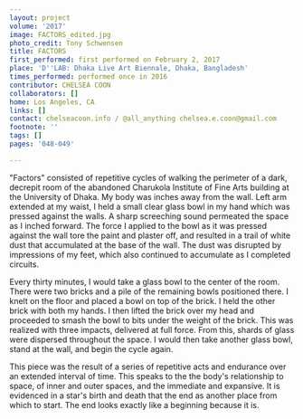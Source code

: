```yaml
---
layout: project
volume: '2017'
image: FACTORS_edited.jpg
photo_credit: Tony Schwensen
title: FACTORS
first_performed: first performed on February 2, 2017
place: 'D''LAB: Dhaka Live Art Biennale, Dhaka, Bangladesh'
times_performed: performed once in 2016
contributor: CHELSEA COON
collaborators: []
home: Los Angeles, CA
links: []
contact: chelseacoon.info / @all_anything chelsea.e.coon@gmail.com
footnote: ''
tags: []
pages: '048-049'

---
```


"Factors" consisted of repetitive cycles of walking the perimeter of a dark, decrepit room of the abandoned Charukola Institute of Fine Arts building at the University of Dhaka. My body was inches away from the wall. Left arm extended at my waist, I held a small clear glass bowl in my hand which was pressed against the walls. A sharp screeching sound permeated the space as I inched forward. The force I applied to the bowl as it was pressed against the wall tore the paint and plaster off, and resulted in a trail of white dust that accumulated at the base of the wall. The dust was disrupted by impressions of my feet, which also continued to accumulate as I completed circuits.

Every thirty minutes, I would take a glass bowl to the center of the room. There were two bricks and a pile of the remaining bowls positioned there. I knelt on the floor and placed a bowl on top of the brick. I held the other brick with both my hands. I then lifted the brick over my head and proceeded to smash the bowl to bits under the weight of the brick. This was realized with three impacts, delivered at full force. From this, shards of glass were dispersed throughout the space. I would then take another glass bowl, stand at the wall, and begin the cycle again.

This piece was the result of a series of repetitive acts and endurance over an extended interval of time. This speaks to the the body's relationship to space, of inner and outer spaces, and the immediate and expansive. It is evidenced in a star's birth and death that the end as another place from which to start. The end looks exactly like a beginning because it is.
